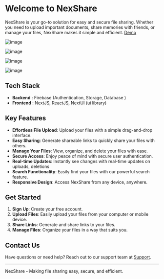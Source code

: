 # Welcome to NexShare

NexShare is your go-to solution for easy and secure file sharing.
Whether you need to upload important documents, share memories with friends, or manage your files,
NexShare makes it simple and efficient. [Demo](https://nexshare.vercel.app/)
<br>

![image](https://github.com/user-attachments/assets/606d7a7a-c00e-478d-818e-c0010b3f629d)

![image](https://github.com/user-attachments/assets/848d6271-1d7e-4367-98d9-a64c1c9b3e9d)

![image](https://github.com/user-attachments/assets/385c1c66-a36d-432c-97db-77ec51baf69a)

![image](https://github.com/user-attachments/assets/5f449dad-8f86-4bcd-80f4-faf55eaa872c)

## Tech Stack

- **Backend** : Firebase (Authentication, Storage, Database )
- **Frontend** : NextJS, ReactJS, NextUI (ui library)

## Key Features

- **Effortless File Upload**: Upload your files with a simple drag-and-drop interface.
- **Easy Sharing**: Generate shareable links to quickly share your files with others.
- **Manage Your Files**: View, organize, and delete your files with ease.
- **Secure Access**: Enjoy peace of mind with secure user authentication.
- **Real-time Updates**: Instantly see changes with real-time updates on uploads, deletions
- **Search Functionality**: Easily find your files with our powerful search feature.
- **Responsive Design**: Access NexShare from any device, anywhere.

## Get Started

1. **Sign Up**: Create your free account.
2. **Upload Files**: Easily upload your files from your computer or mobile device.
3. **Share Links**: Generate and share links to your files.
4. **Manage Files**: Organize your files in a way that suits you.

## Contact Us

Have questions or need help? Reach out to our support team at [Support](mailto:ishuu.singh13@gmail.com).

---

NexShare - Making file sharing easy, secure, and efficient.